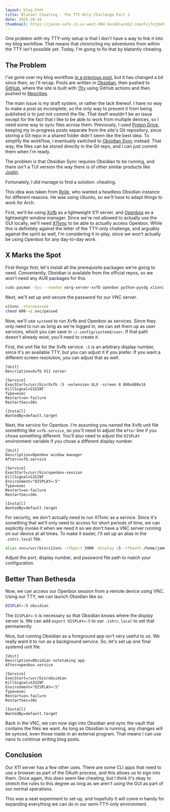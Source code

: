 ```yaml
---
layout: blog.html
title: Blatant Cheating - The TTY-Only Challenge Part 3
date: 2025-10-16
thumbnail: https://jacen-safe.s3.us-west-004.backblazeb2.com/Fvj7ejQxUsQg.png
---
```

One problem with my TTY-only setup is that I don't have a way to link it into my blog workflow. That means that chronicling my adventures from within the TTY isn't possible yet. Today, I'm going to fix that by blatantly cheating.
<!-- more -->

## The Problem

I've gone over my blog workflow [in a previous post](https://jacen.moe/blog/20250108-migrating-from-writefreely-to-11ty/), but it has changed a bit since then, so I'll recap. Posts are written in [Obsidian](https://obsidian.md), then pushed to [GitHub](https://github.com/JacenBoy/jacens-site), where the site is built with [11ty](https://www.11ty.dev) using GitHub actions and then pushed to [Neocities](https://neocities.org).

The main issue is my draft system, or rather the lack thereof. I have no way to make a post as incomplete, so the only way to prevent it from being published is to just not commit the file. That itself wouldn't be an issue except for the fact that I like to be able to work from multiple devices, so I need some way to sync files across them. Previously, I used [Proton Drive](https://proton.me/drive), keeping my in-progress posts separate from the site's Git repository, since storing a Git repo in a shared folder didn't seem like the best idea. To simplify the workflow, I eventually switched to [Obsidian Sync](https://obsidian.md/sync) instead. That way, the files can be stored directly in the Git repo, and I can just commit them when I'm ready.

The problem is that Obsidian Sync requires Obsidian to be running, and there isn't a TUI version the way there is of other similar products like [Joplin](https://joplinapp.org).

Fortunately, I *did* manage to find a solution: cheating.

This idea was taken from [Rolle](https://rolle.design/setting-up-a-headless-obsidian-instance-for-syncing), who wanted a headless Obsidian instance for different reasons. He was using Ubuntu, so we'll have to adapt things to work for Arch.

First, we'll be using [Xvfb](https://www.x.org/archive/X11R7.7/doc/man/man1/Xvfb.1.xhtml) as a lightweight X11 server, and [Openbox](https://wiki.archlinux.org/title/Openbox) as a lightweight window manager. Since we're not allowed to actually use the GUI locally, we'll need [X11vnc](https://wiki.archlinux.org/title/X11vnc) to be able to actually access Openbox. While this is definitely against the letter of the TTY-only challenge, and arguably against the spirit as well, I'm considering it in-play, since we won't actually be using Openbox for any day-to-day work.

## X Marks the Spot

First things first, let's install all the prerequisite packages we're going to need. Conveniently, Obsidian is available from the official repos, so we won't need any AUR packages for this.

```bash
sudo pacman -Syu --needed xorg-server-xvfb openbox python-pyxdg x11vnc obsidian
```

Next, we'll set up and secure the password for our VNC server.

```bash
x11vnc -storepasswd
chmod 600 ~/.vnc/passwd
```

Now, we'll use `systemd` to run Xvfb and Openbox as services. Since they only need to run as long as we're logged in, we can set them up as user services, which you can save in `~/.config/systemd/user`. If that path doesn't already exist, you'll need to create it.

First, the unit file for the Xvfb service. `:5` is an arbitrary display number, since it's an available TTY, but you can adjust it if you prefer. If you want a different screen resolution, you can adjust that as well.

```
[Unit]
Description=Xvfb X11 server

[Service]
ExecStart=/usr/bin/Xvfb :5 -extension GLX -screen 0 800x600x16
KillSignal=SIGINT
Type=exec
Restart=on-failure
RestartSec=30s

[Install]
WantedBy=default.target
```

Next, the service for Openbox. I'm assuming you named the Xvfb unit file something like `xvfb.service`, so you'll need to adjust the `After` line if you chose something different. You'll also need to adjust the `DISPLAY` environment variable if you chose a different display number.

```
[Unit]
Description=Openbox window manager
After=xvfb.service

[Service]
ExecStart=/usr/bin/openbox-session
KillSignal=SIGINT
Environment="DISPLAY=:5"
Type=exec
Restart=on-failure
RestartSec=30s

[Install]
WantedBy=default.target
```

For security, we don't actually need to run X11vnc as a service. Since it's something that we'll only need to access for short periods of time, we can explicitly invoke it when we need it so we don't have a VNC server running on our device at all times. To make it easier, I'll set up an alias in the `.zshrc.local` file.

```bash
alias vnc=/usr/bin/x11vnc -rfbport 5900 -display :5 -rfbauth /home/james/.vnc/passwd
```

Adjust the port, display number, and password file path to match your configuration.

## Better Than Bethesda

Now, we can access our Openbox session from a remote device using VNC. Using our TTY, we can launch Obsidian like so.

```bash
DISPLAY=:5 obsidian
```

The `DISPLAY=:5` is necessary so that Obsidian knows where the display server is. We can add `export DISPLAY=:5` to our `.zshrc.local` to set that permanently.

Nice, but running Obsidian as a foreground app isn't very useful to us. We really want it to run as a background service. So, let's set up one final systemd unit file.

```
[Unit]
Description=Obsidian notetaking app
After=openbox.service

[Service]
ExecStart=/usr/bin/obsidian
KillSignal=SIGINT
Environment="DISPLAY=:5"
Type=exec
Restart=on-failure
RestartSec=30s

[Install]
WantedBy=default.target
```

Back in the VNC, we can now sign into Obsidian and sync the vault that contains the files we want. As long as Obsidian is running, any changes will be synced, even those made in an external program. That means I can use nano to continue writing blog posts.

## Conclusion

Our X11 server has a few other uses. There are some CLI apps that need to use a browser as part of the OAuth process, and this allows us to sign into them. Once again, this *does* seem like cheating, but I think it's okay to stretch the rules to this degree as long as we aren't using the GUI as part of our normal operations.

This was a neat experiment to set up, and hopefully it will come in handy for expanding everything we can do in our semi-TTY-only environment.